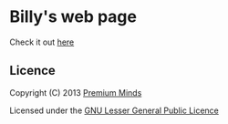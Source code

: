 # Billy's web page
Check it out [here](http://premium-minds.github.io/billy/)
## Licence
Copyright (C) 2013 [Premium Minds](http://www.premium-minds.com/)

Licensed under the [GNU Lesser General Public Licence](http://www.gnu.org/licenses/lgpl.html)
